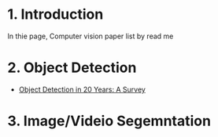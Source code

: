 # 1. Introduction
In thie page, Computer vision paper list by read me
# 2. Object Detection 
- [Object Detection in 20 Years: A Survey](https://arxiv.org/abs/1905.05055)  
# 3. Image/Videio Segemntation  